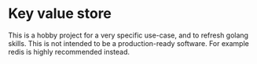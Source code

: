 Key value store
===============

This is a hobby project for a very specific use-case, and to refresh golang skills. This is
not intended to be a production-ready software. For example redis is highly recommended instead.

